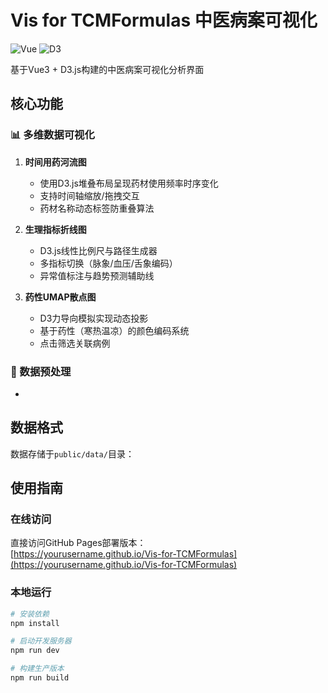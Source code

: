 # Vis for TCMFormulas 中医病案可视化

![Vue](https://img.shields.io/badge/Vue-3.5.12-brightgreen)
![D3](https://img.shields.io/badge/D3.js-7.9.0-orange)

基于Vue3 + D3.js构建的中医病案可视化分析界面

## 核心功能

### 📊 多维数据可视化
1. **时间用药河流图**  
   - 使用D3.js堆叠布局呈现药材使用频率时序变化
   - 支持时间轴缩放/拖拽交互
   - 药材名称动态标签防重叠算法

2. **生理指标折线图**  
   - D3.js线性比例尺与路径生成器
   - 多指标切换（脉象/血压/舌象编码）
   - 异常值标注与趋势预测辅助线

3. **药性UMAP散点图**  
   - D3力导向模拟实现动态投影
   - 基于药性（寒热温凉）的颜色编码系统
   - 点击筛选关联病例

### 📂 数据预处理
- 

## 数据格式
数据存储于`public/data/`目录：


## 使用指南

### 在线访问
直接访问GitHub Pages部署版本：  
[https://yourusername.github.io/Vis-for-TCMFormulas](https://yourusername.github.io/Vis-for-TCMFormulas)

### 本地运行
```bash
# 安装依赖
npm install

# 启动开发服务器
npm run dev

# 构建生产版本
npm run build
```

